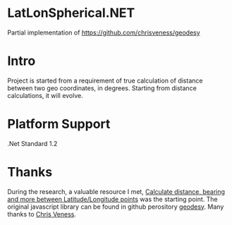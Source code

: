 # LatLonSpherical.NET
Partial implementation of https://github.com/chrisveness/geodesy

# Intro
Project is started from a requirement of true calculation of distance between two geo coordinates, in degrees. Starting from distance calculations, it will evolve.
# Platform Support
.Net Standard 1.2
# Thanks
During the research, a valuable resource I met, [Calculate distance, bearing and more between Latitude/Longitude points](https://www.movable-type.co.uk/scripts/latlong.html) was the starting point. The original javascript library can be found in github perository [geodesy](https://github.com/chrisveness/geodesy). Many thanks to [Chris Veness](https://github.com/chrisveness).
